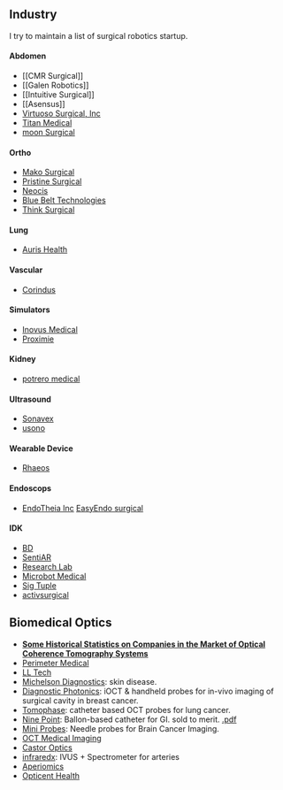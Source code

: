 ## Industry

I try to maintain a list of surgical robotics startup.

#### Abdomen
* [[CMR Surgical]]
* [[Galen Robotics]]
* [[Intuitive Surgical]]
* [[Asensus]]
* [Virtuoso Surgical, Inc](https://virtuososurgical.net/)
* [Titan Medical](https://titanmedicalinc.com/)
* [moon Surgical](https://www.moonsurgical.com/)

#### Ortho

* [Mako Surgical](https://www.stryker.com/us/en/portfolios/orthopaedics/joint-replacement/mako-robotic-arm-assisted-surgery.html)
* [Pristine Surgical](https://www.youtube.com/watch?v=3QkWhCRwGOM)
* [Neocis](https://www.youtube.com/watch?v=7xDb5A1DAuc)
* [Blue Belt Technologies](http://www.smith-nephew.com/professional/microsites/navio/)
* [Think Surgical](https://thinksurgical.com/) 

#### Lung
* [Auris Health](https://www.aurishealth.com/)

#### Vascular
* [Corindus](https://www.corindus.com/)

#### Simulators
* [Inovus Medical](https://www.youtube.com/watch?v=qE69lNj4UK8)
* [Proximie](https://www.proximie.com/how-it-works/)

#### Kidney
* [potrero medical](https://www.youtube.com/channel/UCewwpfYEht63tbCccZ8cUeA)

#### Ultrasound
* [Sonavex](https://www.youtube.com/watch?v=XRieypyQD5w)
* [usono](https://www.usono.com/)

#### Wearable Device
* [Rhaeos](https://www.youtube.com/watch?v=4WGkM7HckVY&t=140s)

#### Endoscops
* [EndoTheia Inc](https://patentimages.storage.googleapis.com/c6/a8/60/abcef3bbcd4987/US10307214.pdf)
[EasyEndo surgical](http://easyendosurgical.com/)

#### IDK
* [BD](https://www.bd.com/en-us/)
* [SentiAR](https://www.youtube.com/watch?v=D_xS-CJ3E-w&t=92s)
* [Research Lab](https://docs.google.com/spreadsheets/d/1IFUE6w8FKNBE1o3-yAa7_CSHeQptzb948gyhCDJfz5Y/edit?usp=sharing) 
* [Microbot Medical](https://microbotmedical.com/)
* [Sig Tuple](https://sigtuple.com/)
* [activsurgical](activsurgical)

## Biomedical Optics

* **[Some Historical Statistics on Companies in the Market of Optical Coherence Tomography Systems](http://www.octnews.org/articles/4111178/some-historical-statistics-on-companies-in-the-mar/)**
 * [Perimeter Medical](https://www.perimetermed.com/)
 * [LL Tech](http://www.lltech.co/)
 * [Michelson Diagnostics](https://vivosight.com/):
 skin disease.
 * [Diagnostic Photonics](http://diagnosticphotonics.com/): 
 iOCT & handheld probes for in-vivo imaging of surgical cavity in breast cancer.
 * [Tomophase](http://www.tomophase.com/):
 catheter based OCT probes for lung cancer.
 * [Nine Point](https://www.businesswire.com/news/home/20190807005030/en/NinePoint-Medical-Announces-FDA-Clearance-for-Pancreatic-and-Biliary-Applications-of-the-NvisionVLE%C2%AE-Imaging-System):
 Ballon-based catheter for GI. sold to merit. [.pdf](https://www.merit.com/wp-content/uploads/2019/03/NVisionVLE-brochure.pdf)
 * [Mini Probes](https://www.miniprobes.com/):  Needle probes for Brain Cancer Imaging.
 * [OCT Medical Imaging](http://octmedicalimaging.com/)
 * [Castor Optics](http://www.castoroptics.com/)
 * [infraredx](https://www.infraredx.com/):
 IVUS + Spectrometer for arteries
 * [Aperiomics](https://aperiomics.com/)
 * [Opticent Health](https://www.opticenthealth.com/)